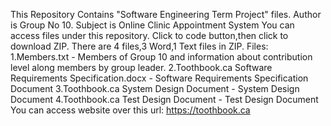 This Repository Contains "Software Engineering Term Project" files.
Author is Group No 10.
Subject is Online Clinic Appointment System
You can access files under this repository.
Click to code button,then click to download ZIP.
There are 4 files,3 Word,1 Text files in ZIP.
Files:
1.Members.txt - Members of Group 10 and information about contribution level along members by group leader.
2.Toothbook.ca Software Requirements Specification.docx - Software Requirements Specification Document
3.Toothbook.ca System Design Document - System Design Document 
4.Toothbook.ca Test Design Document - Test Design Document
You can access website over this url: https://toothbook.ca
